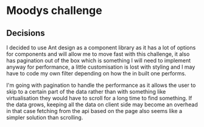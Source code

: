# Moodys challenge

## Decisions

I decided to use Ant design as a component library as it has a lot of options for components and will allow me to move fast with this challenge, it also has pagination out of the box which is something I will need to implement anyway for performance, a little customisation is lost with styling and I may have to code my own filter depending on how the in built one performs.

I'm going with pagination to handle the performance as it allows the user to skip to a certain part of the data rather than with something like virtualisation they would have to scroll for a long time to find something. If the data grows, keeping all the data on client side may become an overhead in that case fetching from the api based on the page also seems like a simpler solution than scrolling.
